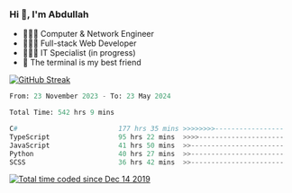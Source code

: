 <h3>Hi 👋, I'm Abdullah</h3>

- 👷🏼‍♂️ Computer & Network Engineer
- 👨🏻‍💻 Full-stack Web Developer
- 👨🏻‍💻 IT Specialist (in progress)
- 🖤 The terminal is my best friend

[![GitHub Streak](https://streak-stats.demolab.com?user=al3bad&theme=transparent&date_format=j%20M%5B%20Y%5D)](https://git.io/streak-stats)

<!--START_SECTION:waka-->

```python
From: 23 November 2023 - To: 23 May 2024

Total Time: 542 hrs 9 mins

C#                         177 hrs 35 mins >>>>>>>>-----------------   32.42 %
TypeScript                 95 hrs 22 mins  >>>>---------------------   17.41 %
JavaScript                 41 hrs 50 mins  >>-----------------------   07.64 %
Python                     40 hrs 27 mins  >>-----------------------   07.39 %
SCSS                       36 hrs 42 mins  >>-----------------------   06.70 %
```

<!--END_SECTION:waka-->

<p>
  <a href="https://wakatime.com/@ce2a2aac-0d6b-4d65-b864-8a4bcaf12967"><img src="https://wakatime.com/badge/user/ce2a2aac-0d6b-4d65-b864-8a4bcaf12967.svg" alt="Total time coded since Dec 14 2019" /></a>
</p>
